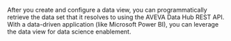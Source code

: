 After you create and configure a data view, you can programmatically retrieve the data set that it resolves to using the AVEVA Data Hub REST API. With a data-driven application (like Microsoft Power BI), you can leverage the data view for data science enablement.